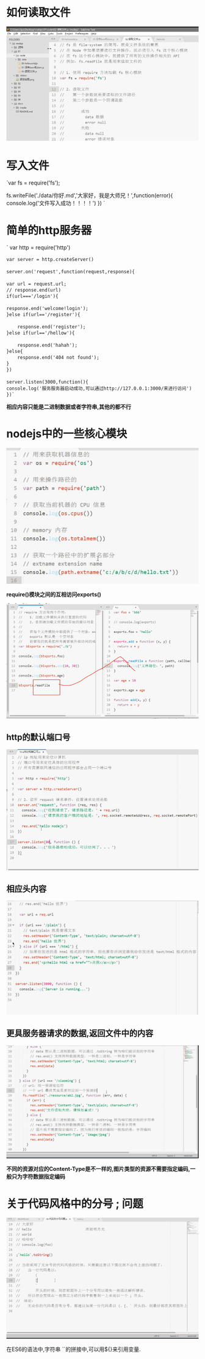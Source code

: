 # 如何读取文件 #

![](./imgs/2018-11-09_212940.png)

# 写入文件 #

`var fs = require('fs');

fs.writeFile('./data/你好.md','大家好，我是大师兄！',function(error){
	console.log('文件写入成功！！！！')
})
`
# 简单的http服务器 #

`	var http = require('http')

	var server = http.createServer()

	server.on('request',function(request,response){
	
	var url = request.url;
	// response.end(url)
	if(url==='/login'){
		
	response.end('welcome!login');
	}else if(url=='/register'){
		
		response.end('register');
	}else if(url=='/hellow'){
		
		response.end('hahah');
	}else{
		response.end('404 not found');
	}
	})

	server.listen(3000,function(){
	console.log('服务服务器启动成功,可以通过http://127.0.0.1:3000/来进行访问')
	})`
**相应内容只能是二进制数据或者字符串,其他的都不行**

# nodejs中的一些核心模块 #

![](imgs/2018-11-10_121822.png)

**require()模块之间的互相访问exports()**

![](imgs/2018-11-10_123815.png)


## http的默认端口号 ##

![](imgs/2018-11-10_234605.png)

## 相应头内容 ##

![](imgs/2018-11-11_000243.png)

## 更具服务器请求的数据,返回文件中的内容 ##

![](imgs/2018-11-11_001758.png)

**不同的资源对应的Content-Type是不一样的,图片类型的资源不需要指定编码,一般只为字符数据指定编码**

# 关于代码风格中的分号 ; 问题 #

![](imgs/2018-11-11_005314.png)


在ES6的语法中,字符串 ``的拼接中,可以用${}来引用变量.



















